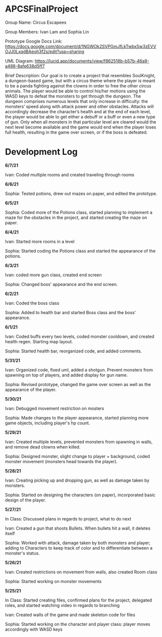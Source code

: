# APCSFinalProject

Group Name: Circus Escapees

Group Members: Ivan Lam and Sophia Lin

Prototype Google Docs Link: https://docs.google.com/document/d/1NGWOk2SVPGmJfLkTwbxSw3zEVVOJJ0LxqdBAeoh3f2s/edit?usp=sharing

UML Diagram: https://lucid.app/documents/view/f862518b-b57b-46a9-a488-8afe638d5ff7

Brief Description:
Our goal is to create a project that resembles SoulKnight, a dungeon-based game, but with a circus theme where the player is meant to be a panda fighting against the clowns in order to free the other circus animals. The player would be able to control his/her motions using the WASD keys to defeat the monsters to get through the dungeon. The dungeon comprises numerous levels that only increase in difficulty: the monsters’ speed along with attack power and other obstacles. Attacks will accordingly decrease the character’s health and at the end of each level, the player would be able to get either a debuff or a buff or even a new type of gun. Only when all monsters in that particular level are cleared would the next level become available and the game would end when the player loses full health, resulting in the game over screen, or if the boss is defeated. 


# Development Log
**6/7/21**

Ivan: Coded multiple rooms and created traveling through rooms

**6/6/21**

Sophia: Tested potions, drew out mazes on paper, and edited the prototype.

**6/5/21**

Sophia: Coded more of the Potions class, started planning to implement a maze for the obstacles in the project, and started creating the maze on paper.

**6/4/21**

Ivan: Started more rooms in a level

Sophia: Started coding the Potions class and started the appearance of the potions.

**6/3/21**

Ivan: coded more gun class, created end screen 

Sophia: Changed boss' appearance and the end screen.

**6/2/21**

Ivan: Coded the boss class

Sophia: Added to health bar and started Boss class and the boss' appearance.

**6/1/21**

Ivan: Coded buffs every two levels, coded monster cooldown, and created health regen. Starting map layout.

Sophia: Started health bar, reorganized code, and added comments.

**5/31/21**

Ivan: Organized code, fixed uml, added a shotgun. Prevent monsters from spawning on top of players, and added display for gun name.

Sophia: Revised prototype, changed the game over screen as well as the appearance of the player.

**5/30/21**

Ivan: Debugged movement restriction on mosters

Sophia: Made changes to the player appearance, started planning more game objects, including player's hp count.

**5/29/21** 

Ivan: Created multiple levels, prevented monsters from spawning in walls, and remove dead clowns when killed.

Sophia: Designed monster, slight change to player + background, coded monster movement (monsters head towards the player).

**5/28/21**

Ivan: Creating picking up and dropping gun, as well as damage taken by monsters.

Sophia: Started on designing the characters (on paper), incorporated basic design of the player.

**5/27/21**

In Class: Discussed plans in regards to project, what to do next

Ivan: Created a gun that shoots Bullets. When bullets hit a wall, it deletes itself

Sophia: Worked with attack, damage taken by both monsters and player; adding to Characters to keep track of color and to differentiate between a monster's status.

**5/26/21**

Ivan: Created restrictions on movement from walls, also created Room class

Sophia: Started working on monster movements

**5/25/21**

In Class: Started creating files, confirmed plans for the project, delegated roles, and started watching video in regards to branching

Ivan: Created walls of the game and made skeleton code for files

Sophia: Started working on the character and player class: player moves accordingly with WASD keys


